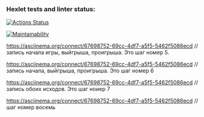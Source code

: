 ### Hexlet tests and linter status:
[![Actions Status](https://github.com/Sergei2023/frontend-project-44/workflows/hexlet-check/badge.svg)](https://github.com/Sergei2023/frontend-project-44/actions)

[![Maintainability](https://api.codeclimate.com/v1/badges/e4da2596f840df8c646f/maintainability)](https://codeclimate.com/github/Sergei2023/frontend-project-44/maintainability)

https://asciinema.org/connect/67698752-69cc-4df7-a5f5-5462f5086ecd // запись начала игры, выйгрыша, проигрыша. Это шаг номер 5.

 https://asciinema.org/connect/67698752-69cc-4df7-a5f5-5462f5086ecd // запись начала, выйгрыша, проигрыша. Это шаг номер 6


 https://asciinema.org/connect/67698752-69cc-4df7-a5f5-5462f5086ecd // запись обоих исходов. Это шаг ноиер 7


 https://asciinema.org/connect/67698752-69cc-4df7-a5f5-5462f5086ecd // шаг номер восемь 

 

